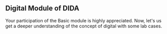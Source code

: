 Digital Module of DIDA
---

Your participation of the Basic module is highly appreciated. Now, let's us get a deeper understanding of the concept of digital with some lab cases.
